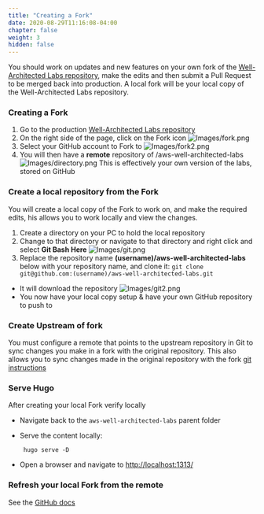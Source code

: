```yaml
---
title: "Creating a Fork"
date: 2020-08-29T11:16:08-04:00
chapter: false
weight: 3
hidden: false
---
```


You should work on updates and new features on your own fork of the [Well-Architected Labs repository](https://github.com/awslabs/aws-well-architected-labs), make the edits and then submit a Pull Request to be merged back into production. A local fork will be your local copy of the Well-Architected Labs repository.

### Creating a Fork
 1. Go to the production [Well-Architected Labs repository](https://github.com/awslabs/aws-well-architected-labs)
 2. On the right side of the page, click on the Fork icon
 ![Images/fork.png](/Contributing/Images/fork.png?classes=lab_picture_small)
 3. Select your GitHub account to Fork to
 ![Images/fork2.png](/Contributing/Images/fork2.png?classes=lab_picture_small)
 4. You will then have a **remote** repository of /aws-well-architected-labs
 ![Images/directory.png](/Contributing/Images/directory.png?classes=lab_picture_small)
This is effectively your own version of the labs, stored on GitHub


### Create a local repository from the Fork
You will create a local copy of the Fork to work on, and make the required edits, his allows you to work locally and view the changes.
 1. Create a directory on your PC to hold the local repository
 2. Change to that directory or navigate to that directory and right click and select **Git Bash Here**
  ![Images/git.png](/Contributing/Images/git.png?classes=lab_picture_small)
 3. Replace the repository name **(username)/aws-well-architected-labs** below with your repository name, and clone it:
        `git clone git@github.com:(username)/aws-well-architected-labs.git`
 - It will download the repository
  ![Images/git2.png](/Contributing/Images/git2.png?classes=lab_picture_small)
 - You now have your local copy setup & have your own GitHub repository to push to


### Create Upstream of fork

You must configure a remote that points to the upstream repository in Git to sync changes you make in a fork with the original repository. This also allows you to sync changes made in the original repository with the fork [git instructions](https://docs.github.com/en/pull-requests/collaborating-with-pull-requests/working-with-forks/configuring-a-remote-repository-for-a-fork) 

### Serve Hugo
After creating your local Fork verify locally
 - Navigate back to the `aws-well-architected-labs` parent folder
 - Serve the content locally:

        hugo serve -D

 - Open a browser and navigate to [http://localhost:1313/](http://localhost:1313/)

### Refresh your local Fork from the remote
See the [GitHub docs](https://docs.github.com/en/pull-requests/collaborating-with-pull-requests/working-with-forks)
